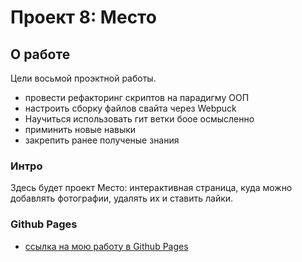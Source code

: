 # Проект 8: Место

## О работе


Цели восьмой проэктной работы.


+ провести рефакторинг скриптов на парадигму ООП
+ настроить сборку файлов свайта через Webpuck
+ Научиться использовать гит ветки боое осмысленно
+ приминить новые навыки
+ закрепить ранее полученые знания

### Интро

Здесь будет проект Место: интерактивная страница, куда можно добавлять фотографии, удалять их и ставить лайки.

### Github Pages

* [ссылка на мою работу в Github Pages](https://beellcranel.github.io/mesto/)
